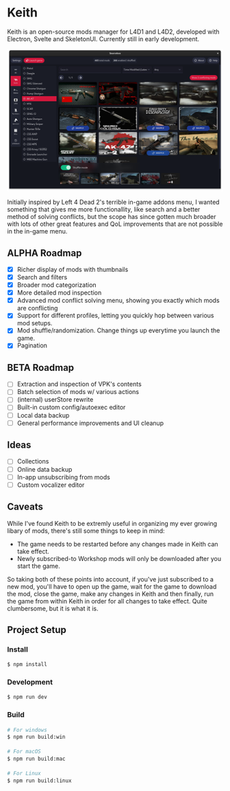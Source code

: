 # Keith

Keith is an open-source mods manager for L4D1 and L4D2, developed with Electron, Svelte and SkeletonUI. Currently still in early development.

![App](/resources/app.png)

Initially inspired by Left 4 Dead 2's terrible in-game addons menu, I wanted something that gives me more functionallity, like search and a better method of solving conflicts, but the scope has since gotten much broader with lots of other great features and QoL improvements that are not possible in the in-game menu.

## ALPHA Roadmap

- [x] Richer display of mods with thumbnails
- [x] Search and filters
- [x] Broader mod categorization
- [x] More detailed mod inspection
- [x] Advanced mod conflict solving menu, showing you exactly which mods are conflicting
- [x] Support for different profiles, letting you quickly hop between various mod setups.
- [x] Mod shuffle/randomization. Change things up everytime you launch the game.
- [x] Pagination

## BETA Roadmap

- [ ] Extraction and inspection of VPK's contents
- [ ] Batch selection of mods w/ various actions
- [ ] (internal) userStore rewrite
- [ ] Built-in custom config/autoexec editor
- [ ] Local data backup
- [ ] General performance improvements and UI cleanup

## Ideas

- [ ] Collections
- [ ] Online data backup
- [ ] In-app unsubscribing from mods
- [ ] Custom vocalizer editor

## Caveats

While I've found Keith to be extremly useful in organizing my ever growing libary of mods, there's still some things to keep in mind:
- The game needs to be restarted before any changes made in Keith can take effect.
- Newly subscribed-to Workshop mods will only be downloaded after you start the game.

So taking both of these points into account, if you've just subscribed to a new mod, you'll have to open up the game, wait for the game to download the mod, close the game, make any changes in Keith and then finally, run the game from within Keith in order for all changes to take effect. Quite clumbersome, but it is what it is.

## Project Setup

### Install

```bash
$ npm install
```

### Development

```bash
$ npm run dev
```

### Build

```bash
# For windows
$ npm run build:win

# For macOS
$ npm run build:mac

# For Linux
$ npm run build:linux
```

